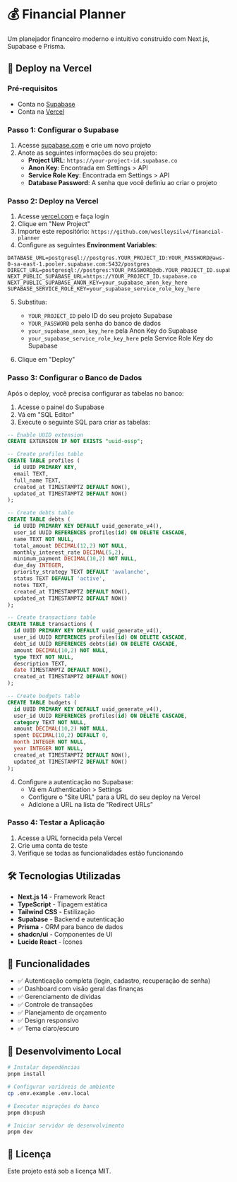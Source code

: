# 💰 Financial Planner

Um planejador financeiro moderno e intuitivo construído com Next.js, Supabase e Prisma.

## 🚀 Deploy na Vercel

### Pré-requisitos
- Conta no [Supabase](https://supabase.com)
- Conta na [Vercel](https://vercel.com)

### Passo 1: Configurar o Supabase

1. Acesse [supabase.com](https://supabase.com) e crie um novo projeto
2. Anote as seguintes informações do seu projeto:
   - **Project URL**: `https://your-project-id.supabase.co`
   - **Anon Key**: Encontrada em Settings > API
   - **Service Role Key**: Encontrada em Settings > API
   - **Database Password**: A senha que você definiu ao criar o projeto

### Passo 2: Deploy na Vercel

1. Acesse [vercel.com](https://vercel.com) e faça login
2. Clique em "New Project"
3. Importe este repositório: `https://github.com/weslleysilv4/financial-planner`
4. Configure as seguintes **Environment Variables**:

```env
DATABASE_URL=postgresql://postgres.YOUR_PROJECT_ID:YOUR_PASSWORD@aws-0-sa-east-1.pooler.supabase.com:5432/postgres
DIRECT_URL=postgresql://postgres:YOUR_PASSWORD@db.YOUR_PROJECT_ID.supabase.co:5432/postgres
NEXT_PUBLIC_SUPABASE_URL=https://YOUR_PROJECT_ID.supabase.co
NEXT_PUBLIC_SUPABASE_ANON_KEY=your_supabase_anon_key_here
SUPABASE_SERVICE_ROLE_KEY=your_supabase_service_role_key_here
```

5. Substitua:
   - `YOUR_PROJECT_ID` pelo ID do seu projeto Supabase
   - `YOUR_PASSWORD` pela senha do banco de dados
   - `your_supabase_anon_key_here` pela Anon Key do Supabase
   - `your_supabase_service_role_key_here` pela Service Role Key do Supabase

6. Clique em "Deploy"

### Passo 3: Configurar o Banco de Dados

Após o deploy, você precisa configurar as tabelas no banco:

1. Acesse o painel do Supabase
2. Vá em "SQL Editor"
3. Execute o seguinte SQL para criar as tabelas:

```sql
-- Enable UUID extension
CREATE EXTENSION IF NOT EXISTS "uuid-ossp";

-- Create profiles table
CREATE TABLE profiles (
  id UUID PRIMARY KEY,
  email TEXT,
  full_name TEXT,
  created_at TIMESTAMPTZ DEFAULT NOW(),
  updated_at TIMESTAMPTZ DEFAULT NOW()
);

-- Create debts table
CREATE TABLE debts (
  id UUID PRIMARY KEY DEFAULT uuid_generate_v4(),
  user_id UUID REFERENCES profiles(id) ON DELETE CASCADE,
  name TEXT NOT NULL,
  total_amount DECIMAL(12,2) NOT NULL,
  monthly_interest_rate DECIMAL(5,2),
  minimum_payment DECIMAL(10,2) NOT NULL,
  due_day INTEGER,
  priority_strategy TEXT DEFAULT 'avalanche',
  status TEXT DEFAULT 'active',
  notes TEXT,
  created_at TIMESTAMPTZ DEFAULT NOW(),
  updated_at TIMESTAMPTZ DEFAULT NOW()
);

-- Create transactions table
CREATE TABLE transactions (
  id UUID PRIMARY KEY DEFAULT uuid_generate_v4(),
  user_id UUID REFERENCES profiles(id) ON DELETE CASCADE,
  debt_id UUID REFERENCES debts(id) ON DELETE CASCADE,
  amount DECIMAL(10,2) NOT NULL,
  type TEXT NOT NULL,
  description TEXT,
  date TIMESTAMPTZ DEFAULT NOW(),
  created_at TIMESTAMPTZ DEFAULT NOW()
);

-- Create budgets table
CREATE TABLE budgets (
  id UUID PRIMARY KEY DEFAULT uuid_generate_v4(),
  user_id UUID REFERENCES profiles(id) ON DELETE CASCADE,
  category TEXT NOT NULL,
  amount DECIMAL(10,2) NOT NULL,
  spent DECIMAL(10,2) DEFAULT 0,
  month INTEGER NOT NULL,
  year INTEGER NOT NULL,
  created_at TIMESTAMPTZ DEFAULT NOW(),
  updated_at TIMESTAMPTZ DEFAULT NOW()
);
```

4. Configure a autenticação no Supabase:
   - Vá em Authentication > Settings
   - Configure o "Site URL" para a URL do seu deploy na Vercel
   - Adicione a URL na lista de "Redirect URLs"

### Passo 4: Testar a Aplicação

1. Acesse a URL fornecida pela Vercel
2. Crie uma conta de teste
3. Verifique se todas as funcionalidades estão funcionando

## 🛠️ Tecnologias Utilizadas

- **Next.js 14** - Framework React
- **TypeScript** - Tipagem estática
- **Tailwind CSS** - Estilização
- **Supabase** - Backend e autenticação
- **Prisma** - ORM para banco de dados
- **shadcn/ui** - Componentes de UI
- **Lucide React** - Ícones

## 📱 Funcionalidades

- ✅ Autenticação completa (login, cadastro, recuperação de senha)
- ✅ Dashboard com visão geral das finanças
- ✅ Gerenciamento de dívidas
- ✅ Controle de transações
- ✅ Planejamento de orçamento
- ✅ Design responsivo
- ✅ Tema claro/escuro

## 🔧 Desenvolvimento Local

```bash
# Instalar dependências
pnpm install

# Configurar variáveis de ambiente
cp .env.example .env.local

# Executar migrações do banco
pnpm db:push

# Iniciar servidor de desenvolvimento
pnpm dev
```

## 📝 Licença

Este projeto está sob a licença MIT.